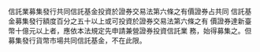 信託業募集發行共同信託基金投資於證券交易法第六條之有價證券占共同
信託基金募集發行額度百分之五十以上或可投資於證券交易法第六條之有
價證券達新臺幣十億元以上者，應依本法規定先申請兼營證券投資信託業
務，始得募集之。但募集發行貨幣市場共同信託基金，不在此限。